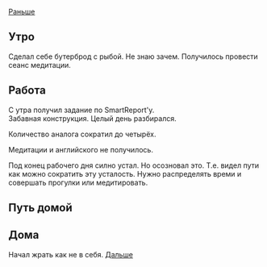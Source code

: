 [Раньше](2020.05.12.md)  
## Утро
Сделал себе бутерброд с рыбой. Не знаю зачем.
Получилось провести сеанс медитации.
## Работа
С утра получил задание по SmartReport'у.  
Забавная конструкция. Целый день разбирался.

Количество аналога сократил до четырёх.

Медитации и английского не получилось.

Под конец рабочего дня силно устал. Но осозновал это. Т.е. видел пути как можно сократить эту усталость. Нужно распределять времи и совершать прогулки или медитировать.
## Путь домой
## Дома
Начал жрать как не в себя.
[Дальше](2020.05.14.md)